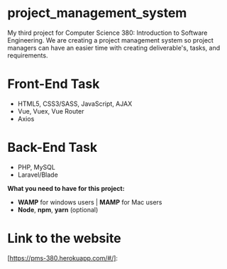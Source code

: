 # project_management_system
My third project for Computer Science 380: Introduction to Software Engineering. We are creating a project management system so project managers can have an easier time with creating deliverable's, tasks, and requirements. 
# Front-End Task
- HTML5, CSS3/SASS, JavaScript, AJAX
- Vue, Vuex, Vue Router
- Axios
# Back-End Task
- PHP, MySQL
- Laravel/Blade

**What you need to have for this project:** 
- **WAMP** for windows users | **MAMP** for Mac users
- **Node**, **npm**, **yarn** (optional)

# Link to the website
[https://pms-380.herokuapp.com/#/]: 

